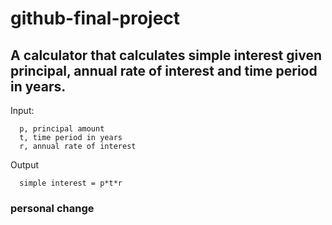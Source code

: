 # github-final-project

## A calculator that calculates simple interest given principal, annual rate of interest and time period in years.

Input:

      p, principal amount
      t, time period in years
      r, annual rate of interest
Output

      simple interest = p*t*r

### personal change
